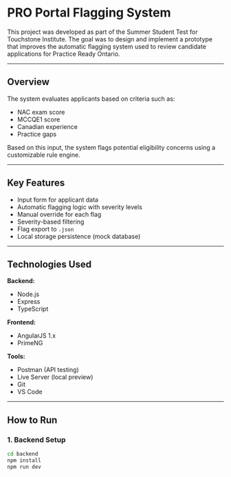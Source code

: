 # PRO Portal Flagging System

This project was developed as part of the Summer Student Test for Touchstone Institute. The goal was to design and implement a prototype that improves the automatic flagging system used to review candidate applications for Practice Ready Ontario.

---

##  Overview

The system evaluates applicants based on criteria such as:

- NAC exam score
- MCCQE1 score
- Canadian experience
- Practice gaps

Based on this input, the system flags potential eligibility concerns using a customizable rule engine.

---

##  Key Features

- Input form for applicant data
- Automatic flagging logic with severity levels
- Manual override for each flag
- Severity-based filtering
- Flag export to `.json`
- Local storage persistence (mock database)

---

##  Technologies Used

**Backend:**
- Node.js
- Express
- TypeScript

**Frontend:**
- AngularJS 1.x
- PrimeNG

**Tools:**
- Postman (API testing)
- Live Server (local preview)
- Git
- VS Code

---

##  How to Run

### 1. Backend Setup

```bash
cd backend
npm install
npm run dev

